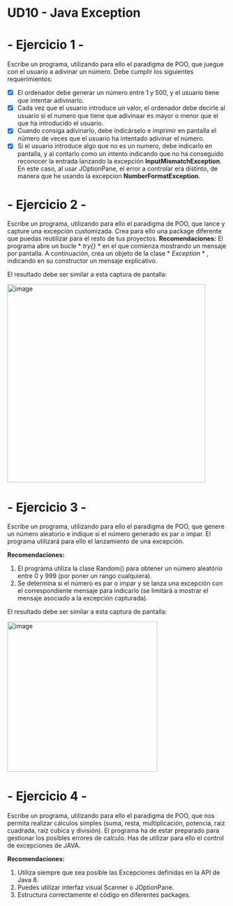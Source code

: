 # UD10  - Java Exception 

#  - Ejercicio 1 -
Escribe un programa, utilizando para ello el paradigma de POO, que juegue con el usuario a adivinar un número. Debe cumplir los siguientes requerimientos:
- [X] El ordenador debe generar un número entre 1 y 500, y el usuario tiene que intentar adivinarlo.
- [X] Cada vez que el usuario introduce un valor, el ordenador debe decirle al usuario si el numero que tiene que adivinaar es mayor o menor que el que ha introducido el usuario.
- [X] Cuando consiga adivinarlo, debe indicárselo e imprimir en pantalla el número de veces que el usuario ha intentado adivinar el número.
- [X] Si el usuario introduce algo que no es un numero, debe indicarlo en pantalla, y al contarlo como un intento indicando que no ha conseguido reconocer la entrada lanzando la excepción **InputMismatchException**. En este caso, al usar JOptionPane, el error a controlar era distinto, de manera que he usando la excepcion **NumberFormatException**.

# - Ejercicio 2 -
Escribe un programa, utilizando para ello el paradigma de POO, que lance y capture una excepción customizada. Crea para ello una package diferente que puedas reutilizar para el resto de tus proyectos.
**Recomendaciones:**
El programa abre un bucle * *try{}* * en el que comienza mostrando un mensaje por pantalla. A continuación, crea un objeto de la clase * *Exception* * , indicando en su constructor un mensaje explicativo.

El resultado debe ser similar a esta captura de pantalla:

<img width="454" alt="image" src="https://user-images.githubusercontent.com/110301198/225892996-90b310d1-6243-480f-9c13-aca7962b8dbf.png">


# - Ejercicio 3 -
Escribe un programa, utilizando para ello el paradigma de POO, que genere un número aleatorio e indique si el número generado es par o impar. El programa utilizará para ello el lanzamiento de una excepción.

**Recomendaciones:**
1. El programa utiliza la clase Random() para obtener un número aleatório entre 0 y 999 (por poner un rango cualquiera).
2. Se determina si el número es par o impar y se lanza una excepción con el correspondiente mensaje para indicarlo (se limitará a mostrar el mensaje asociado a la excepción capturada).

El resultado debe ser similar a esta captura de pantalla:

<img width="344" alt="image" src="https://user-images.githubusercontent.com/110301198/225972671-a1ada22e-6acd-4058-b3a4-52368d9c0885.png">

# - Ejercicio 4 -
Escribe un programa, utilizando para ello el paradigma de POO, que nos permita realizar cálculos simples (suma, resta, multiplicación, potencia, raíz cuadrada, raíz cubica y división). El programa ha de estar preparado para gestionar los posibles errores de calculo. Has de utilizar para ello el control de excepciones de JAVA.

**Recomendaciones:**
1. Utiliza siempre que sea posible las Excepciones definidas en la API de Java 8.
2. Puedes utilizar interfaz visual Scanner o JOptionPane.
3. Estructura correctamente el código en diferentes packages.


